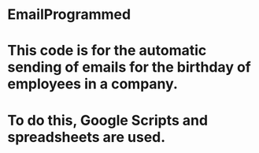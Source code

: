 # EmailProgrammed

# This code is for the automatic sending of emails for the birthday of employees in a company.
# To do this, Google Scripts and spreadsheets are used.